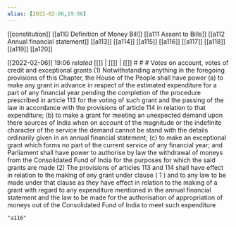 ```yaml
---
alias: [2022-02-06,19:06]
---
```

[[constitution]] [[a110 Definition of Money Bill]] [[a111 Assent to Bills]] [[a112 Annual financial statement]] [[a113]] [[a114]] [[a115]] [[a116]] [[a117]] [[a118]] [[a119]]  [[a120]]

[[2022-02-06]] 19:06 _related_ [[]] | [[]] | [[]] # # #
Votes on account, votes of credit and exceptional grants
(1) Notwithstanding anything in the foregoing provisions of this Chapter, the House of the People shall have power
(a) to make any grant in advance in respect of the estimated expenditure for a part of any financial year pending the completion of the procedure prescribed in article 113 for the voting of such grant and the passing of the law in accordance with the provisions of article 114 in relation to that expenditure;
(b) to make a grant for meeting an unexpected demand upon there sources of India when on account of the magnitude or the indefinite character of the service the demand cannot be stand with the details ordinarily given in an annual financial statement;
(c) to make an exceptional grant which forms no part of the current service of any financial year; and Parliament shall have power to authorise by law the withdrawal of moneys from the Consolidated Fund of India for the purposes for which the said grants are made
(2) The provisions of articles 113 and 114 shall have effect in relation to the making of any grant under clause ( 1 ) and to any law to be made under that clause as they have effect in relation to the making of a grant with regard to any expenditure mentioned in the annual financial statement and the law to be made for the authorisation of appropriation of moneys out of the Consolidated Fund of India to meet such expenditure
```query
"a116"
```